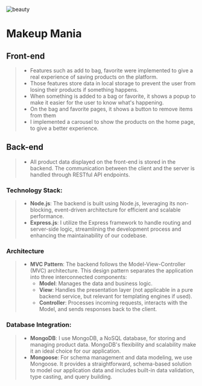 ![beauty](https://github.com/tiago0214/beauty-project/assets/126430816/f41aac2d-f357-4a56-97e4-d443bba30d1c)

# Makeup Mania

## Front-end

> - Features such as add to bag, favorite were implemented to give a real experience of saving products on the platform.
> - Those features store data in local storage to prevent the user from losing their products if something happens.
> - When something is added to a bag or favorite, it shows a popup to make it easier for the user to know what's happening.
> - On the bag and favorite pages, it shows a button to remove items from them
> - I implemented a carousel to show the products on the home page, to give a better experience.

## Back-end

> - All product data displayed on the front-end is stored in the backend. The communication between the client and the server is handled through RESTful API endpoints.
### Technology Stack:
> - **Node.js**: The backend is built using Node.js, leveraging its non-blocking, event-driven architecture for efficient and scalable performance.
> - **Express.js**: I utilize the Express framework to handle routing and server-side logic, streamlining the development process and enhancing the maintainability of our codebase.
### Architecture
> - **MVC Pattern**: The backend follows the Model-View-Controller (MVC) architecture. This design pattern separates the application into three interconnected components:
>    - **Model**: Manages the data and business logic.
>    - **View**: Handles the presentation layer (not applicable in a pure backend service, but relevant for templating engines if used).
>    - **Controller**: Processes incoming requests, interacts with the Model, and sends responses back to the client.
### Database Integration:
> - **MongoDB**: I use MongoDB, a NoSQL database, for storing and managing product data. MongoDB's flexibility and scalability make it an ideal choice for our application.
> - **Mongoose**: For schema management and data modeling, we use Mongoose. It provides a straightforward, schema-based solution to model our application data and includes built-in data validation, type casting, and query building.
